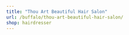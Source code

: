 ```yaml
---
title: "Thou Art Beautiful Hair Salon"
url: /buffalo/thou-art-beautiful-hair-salon/
shop: hairdresser
---
```

